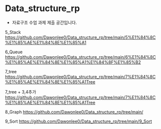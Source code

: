 # Data_structure_rp
- 자료구조 수업 과제 제출 공간입니다.

5_Stack
https://github.com/Dawonlee0/Data_structure_rp/tree/main/5%E1%84%8C%E1%85%AE%E1%84%8E%E1%85%A1

6_Queue
https://github.com/Dawonlee0/Data_structure_rp/tree/main/6%E1%84%8C%E1%85%AE%E1%84%8E%E1%85%A1%E1%84%8F%E1%85%B2

7_tree
https://github.com/Dawonlee0/Data_structure_rp/tree/main/7%E1%84%8C%E1%85%AE%E1%84%8E%E1%85%A1Tree

7_tree + 3,4추가
https://github.com/Dawonlee0/Data_structure_rp/tree/main/7%E1%84%8C%E1%85%AE%E1%84%8E%E1%85%A1Tree

8_Graph
https://github.com/Dawonlee0/Data_structure_rp/tree/main/

9_Sort
https://github.com/Dawonlee0/Data_structure_rp/tree/main/9_Sort

